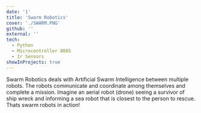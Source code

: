 ```yaml
---
date: '1'
title: 'Swarm Robotics'
cover: './SWARM.PNG'
github: ''
external: ''
tech:
  - Python
  - Microcontroller 8085
  - Ir Sensors
showInProjects: true
---
```


Swarm Robotics deals with Artificial Swarm Intelligence between multiple robots.
The robots communicate and coordinate among themselves and complete a mission.
Imagine an aerial robot (drone) seeing a survivor of ship wreck and informing a sea robot that is closest to the person to rescue.
Thats swarm robots in action!


